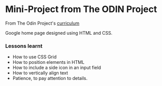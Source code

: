 # Mini-Project from The ODIN Project
From The Odin Project's [curriculum](http://www.theodinproject.com/courses/web-development-101/lessons/html-css)


Google home page designed using HTML and CSS.

### Lessons learnt
* How to use CSS Grid
* How to position elements in HTML
* How to include a side icon in an input field
* How to vertically align text
* Patience, to pay attention to details.

